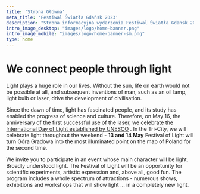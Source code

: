 ```yaml
---
title: 'Strona Główna'
meta_title: 'Festiwal Światła Gdańsk 2023'
description: "Strona informacyjna wydarzenia Festiwal Światła Gdansk 2023"
intro_image_desktop: "images/logo/home-banner.png"
intro_image_mobile: "images/logo/home-banner-sm.png"
type: home
---
```

# We connect people through light

Light plays a huge role in our lives. Without the sun, life on earth would not be possible at all, and subsequent inventions of man, such as an oil lamp, light bulb or laser, drive the development of civilisation.

Since the dawn of time, light has fascinated people, and its study has enabled the progress of science and culture. Therefore, on May 16, the anniversary of the first successful use of the laser, we celebrate [the International Day of Light established by UNESCO](https://www.lightday.org/) . In the Tri-City, we will celebrate light throughout the weekend - **13 and 14 May** Festival of Light will turn Góra Gradowa into the most illuminated point on the map of Poland for the second time.

We invite you to participate in an event whose main character will be light. Broadly understood light. The Festival of Light will be an opportunity for scientific experiments, artistic expression and, above all, good fun. The program includes a whole spectrum of attractions - numerous shows, exhibitions and workshops that will show light ... in a completely new light.
